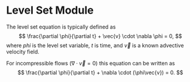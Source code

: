 # Level Set Module
The level set equation is typically defined as
$$
\frac{\partial \phi}{\partial t} + \vec{v} \cdot \nabla \phi = 0,
$$
where $phi$ is the level set variable, $t$ is time, and $\vec{v}$ is a known advective velocity field.

For incompressible flows ($\nabla \cdot \vec{v} = 0$) this equation can be written as
$$
\frac{\partial \phi}{\partial t} + \nabla \cdot (\phi\vec{v}) = 0.
$$
